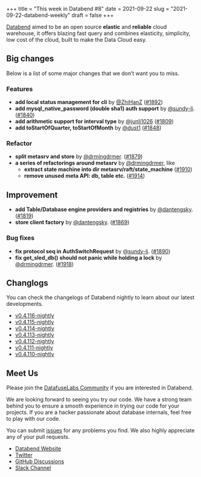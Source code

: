 +++
title = "This week in Databend #8"
date = 2021-09-22
slug = "2021-09-22-databend-weekly"
draft = false
+++

[Databend](https://github.com/datafuselabs/databend) aimed to be an open source **elastic** and **reliable** cloud warehouse, it offers blazing fast query and combines elasticity, simplicity, low cost of the cloud, built to make the Data Cloud easy.

## Big changes

Below is a list of some major changes that we don’t want you to miss.

### Features

- **add local status management for cli** by [@ZhiHanZ](https://github.com/ZhiHanZ) ([#1892](https://github.com/datafuselabs/databend/pull/1892))
- **add mysql_native_password (double sha1) auth support** by [@sundy-li](https://github.com/sundy-li). ([#1840](https://github.com/datafuselabs/databend/pull/1840))
- **add arithmetic support for interval type** by [@junli1026](https://github.com/junli1026) ([#1809](https://github.com/datafuselabs/databend/pull/1809))
- **add toStartOfQuarter, toStartOfMonth** by [@dust1](https://github.com/dust1) ([#1848](https://github.com/datafuselabs/databend/pull/1848))

### Refactor

- **split metasrv and store** by [@drmingdrmer](https://github.com/drmingdrmer). ([#1879](https://github.com/datafuselabs/databend/pull/1879))
- **a series of refactorings around metasrv** by [@drmingdrmer](https://github.com/drmingdrmer), like
    - **extract state machine into dir metasrv/raft/state_machine** ([#1910](https://github.com/datafuselabs/databend/pull/1910))
    - **remove unused meta API: db, table etc.** ([#1914](https://github.com/datafuselabs/databend/pull/1914))


## Improvement

- **add Table/Database engine providers and registries** by [@dantengsky](https://github.com/dantengsky). ([#1819](https://github.com/datafuselabs/databend/pull/1819))
- **store client factory** by [@dantengsky](https://github.com/dantengsky). ([#1869](https://github.com/datafuselabs/databend/pull/1869))

### Bug fixes

- **fix protocol seq in AuthSwitchRequest** by [@sundy-li](https://github.com/sundy-li). ([#1890](https://github.com/datafuselabs/databend/pull/1890))
- **fix get_sled_db() should not panic while holding a lock** by [@drmingdrmer](https://github.com/drmingdrmer). ([#1918](https://github.com/datafuselabs/databend/pull/1918))

## Changlogs

You can check the changelogs of Databend nightly to learn about our latest developments.

- [v0.4.116-nightly](https://github.com/datafuselabs/databend/releases/tag/v0.4.116-nightly)
- [v0.4.115-nightly](https://github.com/datafuselabs/databend/releases/tag/v0.4.115-nightly)
- [v0.4.114-nightly](https://github.com/datafuselabs/databend/releases/tag/v0.4.114-nightly)
- [v0.4.113-nightly](https://github.com/datafuselabs/databend/releases/tag/v0.4.113-nightly)
- [v0.4.112-nightly](https://github.com/datafuselabs/databend/releases/tag/v0.4.112-nightly)
- [v0.4.111-nightly](https://github.com/datafuselabs/databend/releases/tag/v0.4.111-nightly)
- [v0.4.110-nightly](https://github.com/datafuselabs/databend/releases/tag/v0.4.110-nightly)

## Meet Us

Please join the [DatafuseLabs Community](https://github.com/datafuselabs/) if you are interested in Databend.

We are looking forward to seeing you try our code. We have a strong team behind you to ensure a smooth experience in trying our code for your projects.
If you are a hacker passionate about database internals, feel free to play with our code.

You can submit [issues](https://github.com/datafuselabs/databend/issues) for any problems you find. We also highly appreciate any of your pull requests.

- [Databend Website](https://databend.rs)
- [Twitter](https://twitter.com/Datafuse_Labs)
- [GitHub Discussions](https://github.com/datafuselabs/databend/discussions)
- [Slack Channel](https://link.databend.rs/join-slack)